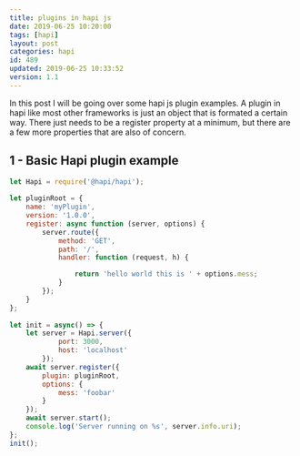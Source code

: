```yaml
---
title: plugins in hapi js
date: 2019-06-25 10:20:00
tags: [hapi]
layout: post
categories: hapi
id: 489
updated: 2019-06-25 10:33:52
version: 1.1
---
```


In this post I will be going over some hapi js plugin examples. A plugin in hapi like most other frameworks is just an object that is formated a certain way. There just needs to be a register property at a minimum, but there are a few more properties that are also of concern.

<!-- more -->

## 1 - Basic Hapi plugin example

```js
let Hapi = require('@hapi/hapi');
 
let pluginRoot = {
    name: 'myPlugin',
    version: '1.0.0',
    register: async function (server, options) {
        server.route({
            method: 'GET',
            path: '/',
            handler: function (request, h) {

                return 'hello world this is ' + options.mess;
            }
        });
    }
};
 
let init = async() => {
    let server = Hapi.server({
            port: 3000,
            host: 'localhost'
        });
    await server.register({
        plugin: pluginRoot,
        options: {
            mess: 'foobar'
        }
    });
    await server.start();
    console.log('Server running on %s', server.info.uri);
};
init();
```